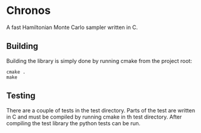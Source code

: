 # Chronos
A fast Hamiltonian Monte Carlo sampler written in C.

## Building
Building the library is simply done by running cmake from the project root:
```
cmake .
make
```

## Testing
There are a couple of tests in the test directory. Parts of the test are written in C and must be compiled by running cmake in th test directory. After compiling the test library the python tests can be run.
